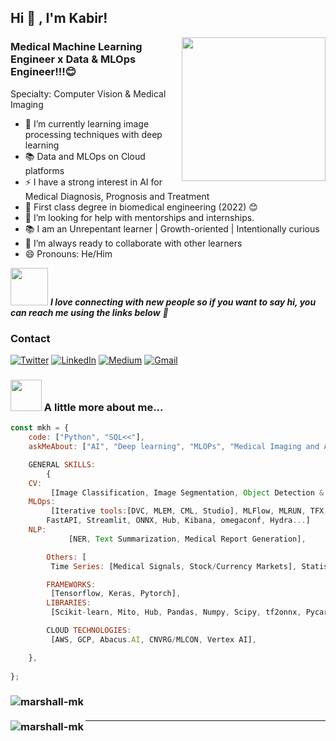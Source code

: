 <h2>Hi 👋 , I'm Kabir!</h2>
<img align='right' src="https://media.giphy.com/media/M9gbBd9nbDrOTu1Mqx/giphy.gif" width="230">

### Medical Machine Learning Engineer x Data & MLOps Engineer!!!😊
Specialty: Computer Vision & Medical Imaging

- 🌱 I’m currently learning image processing techniques with deep learning
- 📚 Data and MLOps on Cloud platforms
- ⚡ I have a strong interest in AI for Medical Diagnosis, Prognosis and Treatment
- 📝 First class degree in biomedical engineering (2022) 😊
- 🤔 I’m looking for help with mentorships and internships.
- 📚 I am an Unrepentant learner | Growth-oriented | Intentionally curious
- 👯 I’m always ready to collaborate with other learners
- 😄 Pronouns: He/Him

<img src="https://media.giphy.com/media/LnQjpWaON8nhr21vNW/giphy.gif" width="60"> <em><b>I love connecting with new people so if you want to say hi, you can reach me using the links below</b> 🤙</em>

<h3>Contact</h3>
<p>
	
<p>
  <a href="https://twitter.com/kabir_hamzah" target="_blank"><img alt="Twitter" src="https://img.shields.io/badge/twitter-%231DA1F2.svg?&style=for-the-badge&logo=twitter&logoColor=white" /></a> 
  <a href="https://www.linkedin.com/in/kabir-muhammad-b82161135" target="_blank"><img alt="LinkedIn" src="https://img.shields.io/badge/linkedin-%230077B5.svg?&style=for-the-badge&logo=linkedin&logoColor=white" /></a>
  <a href="https://medium.com/@marshallhamzah" target="_blank"><img alt="Medium" src="https://img.shields.io/badge/medium-%230077B5.svg?&style=for-the-badge&logo=medium&logoColor=black" /></a>
  <a href="muhammadkabirhamzah@gmail.com"> <img alt="Gmail" src="https://img.shields.io/badge/Gmail-D14836?style=for-the-badge&logo=gmail&logoColor=white" />
     </a>


### <img src="https://media.giphy.com/media/VgCDAzcKvsR6OM0uWg/giphy.gif" width="50"> A little more about me...  

```javascript
const mkh = {
    code: ["Python", "SQL<<"],
    askMeAbout: ["AI", "Deep learning", "MLOPs", "Medical Imaging and Applications"],

    GENERAL SKILLS:
    	{
	CV:
	     [Image Classification, Image Segmentation, Object Detection & Recognition],
	MLOps:
	     [Iterative tools:[DVC, MLEM, CML, Studio], MLFlow, MLRUN, TFX, Kubeflow, Kubernetes, Docker, Airflow, Git, Dagshub,
		FastAPI, Streamlit, ONNX, Hub, Kibana, omegaconf, Hydra...]
	NLP:
             [NER, Text Summarization, Medical Report Generation],

        Others: [
	     Time Series: [Medical Signals, Stock/Currency Markets], Statistical Modeling, Data Analytics, Data Visualisation, and Probability],

    	FRAMEWORKS:
	     [Tensorflow, Keras, Pytorch],
    	LIBRARIES:
	     [Scikit-learn, Mito, Hub, Pandas, Numpy, Scipy, tf2onnx, Pycaret, Opencv, Cvlib, Matplotlib, Spacy, Streamlit, Radtext, Sympy],

    	CLOUD TECHNOLOGIES:  
	     [AWS, GCP, Abacus.AI, CNVRG/MLCON, Vertex AI],

    },
  
};
```
<h3>
<img align="left" src="https://github-readme-stats.vercel.app/api/top-langs/?username=marshall-mk&layout=compact&hide=html&theme=onedark" alt="marshall-mk" />
</h3>
<br />
<h3>
<img align="left" src="https://github-readme-stats.vercel.app/api?username=marshall-mk&show_icons=true&theme=onedark" alt="marshall-mk" />
</h3>


---   


<!--
**Marshall-mk/Marshall-mk** is a ✨ _special_ ✨ repository because its `README.md` (this file) appears on your GitHub profile.
    DATA VISUALISATION TOOLS:
	    [Tableau, Power BI, Congos dashboard(IBM)],
    OTHERS/Tools:
	    [Dagshub, Git/Github, DVC, Orange, Knime, Gitlab, Gitbucket, Kubernetees, MIRO, Notion, 
	    MySQL, SQLite, Git/Github]
         BIG DATA TECHNOLOGIES(yet):
	    [Spark, Hadoop, Hive],
-->
